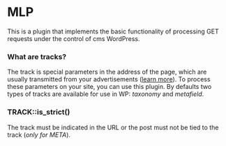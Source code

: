 # MLP
This is a plugin that implements the basic functionality of processing GET requests under the control of cms WordPress.

### What are tracks?
The track is special parameters in the address of the page, which are usually transmitted from your advertisements ([learn more](https://support.google.com/analytics/answer/1033863)). To process these parameters on your site, you can use this plugin. By defaults two types of tracks are available for use in WP: _taxonomy_ and _metafield_.

### TRACK::is_strict()
The track must be indicated in the URL or the post must not be tied to the track (_only for META_).

